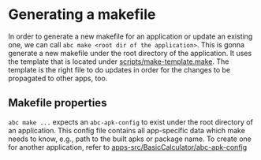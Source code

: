 # Generating a makefile

In order to generate a new makefile for an application or update an existing one, we can call `abc make <root dir of the application>`. This is gonna generate a new makefile under the root directory of the application. It uses the template that is located under [scripts/make-template.make](https://gitlab.infosun.fim.uni-passau.de/gambi/action-based-test-carving/-/tree/master/scripts/make-template.make). The template is the right file to do updates in order for the changes to be propagated to other apps, too. 


## Makefile properties
`abc make ...` expects an `abc-apk-config` to exist under the root directory of an application. This config file contains all app-specific data which make needs to know, e.g., path to the built apks or package name. To create one for another application, refer to [apps-src/BasicCalculator/abc-apk-config](https://gitlab.infosun.fim.uni-passau.de/gambi/action-based-test-carving/-/blob/master/apps-src/BasicCalculator/abc-apk-config)